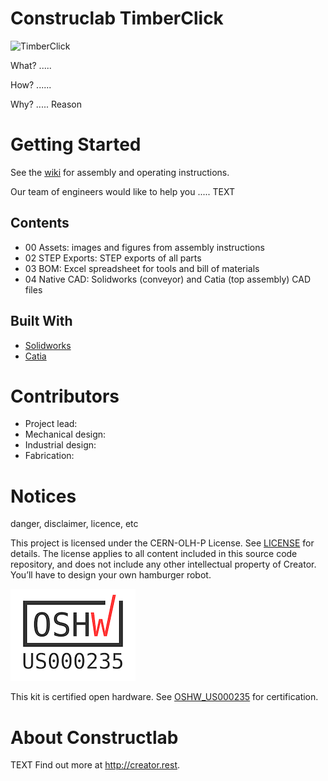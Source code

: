 # Construclab TimberClick

![TimberClick](https://github.com/ConstructLab/TimberClick/blob/master/TimberClick2.jpg)

What? .....

How? ......

Why? .....  Reason

# Getting Started
See the [wiki](https://github.com/ConstructLab/TimberClick/wiki) for assembly and operating instructions.

Our team of engineers would like to help you ..... TEXT

## Contents
- 00 Assets: images and figures from assembly instructions
- 02 STEP Exports: STEP exports of all parts
- 03 BOM: Excel spreadsheet for tools and bill of materials
- 04 Native CAD: Solidworks (conveyor) and Catia (top assembly) CAD files

## Built With
- [Solidworks](https://www.solidworks.com/)
- [Catia](https://www.3ds.com/products-services/catia)

# Contributors
- Project lead: 
- Mechanical design: 
- Industrial design: 
- Fabrication: 

# Notices
danger, disclaimer, licence, etc

This project is licensed under the CERN-OLH-P License. See [LICENSE](https://github.com/creatoreng/Creator-Transfer-Chamber/blob/master/LICENSE) for details. The license applies to all content included in this source code repository, and does not include any other intellectual property of Creator. You’ll have to design your own hamburger robot.

![OSHW US000235](https://github.com/creatoreng/Creator-Transfer-Chamber/blob/master/OSHW_mark_US000235_small.png)

This kit is certified open hardware. See [OSHW_US000235](https://certification.oshwa.org/us000235.html) for certification.

# About Constructlab
TEXT
Find out more at http://creator.rest.
